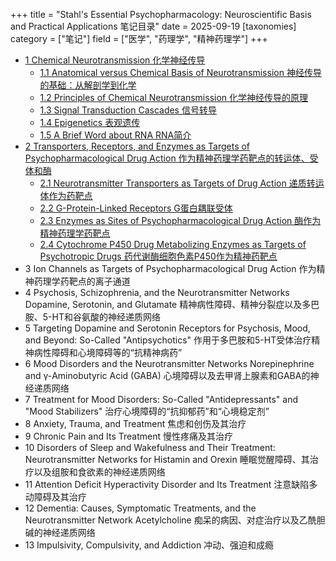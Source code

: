 +++
title = "Stahl's Essential Psychopharmacology: Neuroscientific Basis and Practical Applications 笔记目录"
date = 2025-09-19
[taxonomies]
category = ["笔记"]
field = ["医学", "药理学", "精神药理学"]
+++

* [1 Chemical Neurotransmission 化学神经传导](/blog/20250919-psychopharmacology-note-chapter-1)
    * [1.1 Anatomical versus Chemical Basis of Neurotransmission 神经传导的基础：从解剖学到化学](/blog/20250919-psychopharmacology-note-chapter-1/#1-1-anatomical-versus-chemical-basis-of-neurotransmission-shen-jing-chuan-dao-de-ji-chu-cong-jie-pou-xue-dao-hua-xue)
    * [1.2 Principles of Chemical Neurotransmission 化学神经传导的原理](/blog/20250919-psychopharmacology-note-chapter-1/#1-2-principles-of-chemical-neurotransmission-hua-xue-shen-jing-chuan-dao-de-yuan-li)
    * [1.3 Signal Transduction Cascades 信号转导](/blog/20250919-psychopharmacology-note-chapter-1/#1-3-signal-transduction-cascades-xin-hao-zhuan-dao)
    * [1.4 Epigenetics 表观遗传](/blog/20250919-psychopharmacology-note-chapter-1/#1-4-epigenetics-biao-guan-yi-chuan)
    * [1.5 A Brief Word about RNA RNA简介](/blog/20250919-psychopharmacology-note-chapter-1/#1-5-a-brief-word-about-rna-rnajian-jie)
* [2 Transporters, Receptors, and Enzymes as Targets of Psychopharmacological Drug Action 作为精神药理学药靶点的转运体、受体和酶](/blog/20250919-psychopharmacology-note-chapter-2)
    * [2.1 Neurotransmitter Transporters as Targets of Drug Action 递质转运体作为药靶点](/blog/20250919-psychopharmacology-note-chapter-2/#2-1-neurotransmitter-transporters-as-targets-of-drug-action-di-zhi-zhuan-yun-ti-zuo-wei-yao-ba-dian)
    * [2.2 G-Protein-Linked Receptors G蛋白耦联受体](/blog/20250919-psychopharmacology-note-chapter-2/#2-2-g-protein-linked-receptors-gdan-bai-ou-lian-shou-ti)
    * [2.3 Enzymes as Sites of Psychopharmacological Drug Action 酶作为精神药理学药靶点](/blog/20250919-psychopharmacology-note-chapter-2/#2-3-enzymes-as-sites-of-psychopharmacological-drug-action-mei-zuo-wei-jing-shen-yao-li-xue-yao-ba-dian)
    * [2.4 Cytochrome P450 Drug Metabolizing Enzymes as Targets of Psychotropic Drugs 药代谢酶细胞色素P450作为精神药靶点](/blog/20250919-psychopharmacology-note-chapter-2/#2-4-cytochrome-p450-drug-metabolizing-enzymes-as-targets-of-psychotropic-drugs-yao-dai-xie-mei-xi-bao-se-su-p450zuo-wei-jing-shen-yao-ba-dian)
* 3 Ion Channels as Targets of Psychopharmacological Drug Action 作为精神药理学药靶点的离子通道
* 4 Psychosis, Schizophrenia, and the Neurotransmitter Networks Dopamine, Serotonin, and Glutamate 精神病性障碍、精神分裂症以及多巴胺、5-HT和谷氨酸的神经递质网络
* 5 Targeting Dopamine and Serotonin Receptors for Psychosis, Mood, and Beyond: So-Called "Antipsychotics" 作用于多巴胺和5-HT受体治疗精神病性障碍和心境障碍等的“抗精神病药”
* 6 Mood Disorders and the Neurotransmitter Networks Norepinephrine and γ-Aminobutyric Acid (GABA) 心境障碍以及去甲肾上腺素和GABA的神经递质网络
* 7 Treatment for Mood Disorders: So-Called "Antidepressants" and "Mood Stabilizers" 治疗心境障碍的“抗抑郁药”和“心境稳定剂”
* 8 Anxiety, Trauma, and Treatment 焦虑和创伤及其治疗
* 9 Chronic Pain and Its Treatment 慢性疼痛及其治疗
* 10 Disorders of Sleep and Wakefulness and Their Treatment: Neurotransmitter Networks for Histamin and Orexin 睡眠觉醒障碍、其治疗以及组胺和食欲素的神经递质网络
* 11 Attention Deficit Hyperactivity Disorder and Its Treatment 注意缺陷多动障碍及其治疗
* 12 Dementia: Causes, Symptomatic Treatments, and the Neurotransmitter Network Acetylcholine 痴呆的病因、对症治疗以及乙酰胆碱的神经递质网络
* 13 Impulsivity, Compulsivity, and Addiction 冲动、强迫和成瘾

